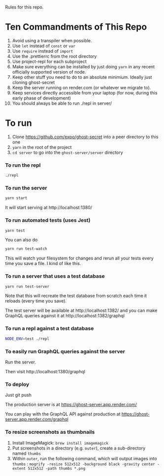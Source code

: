 Rules for this repo.

# Ten Commandments of This Repo

1. Avoid using a transpiler when possible.
2. Use `let` instead of `const` or `var`
3. Use `require` instead of `import`
4. Use the .prettierrc from the root directory
5. Use project-repl for each subproject
6. Make sure everything can be installed by just doing `yarn` in any recent officially supported version of node.
7. Keep other stuff you need to do to an absolute minimium. Ideally just cloning ghost-secret
8. Keep the server running on render.com (or whatever we migrate to).
9. Keep services directly accessible from your laptop (for now, during this early phase of development)
10. You should always be able to run ./repl in server/

# To run

1. Clone https://github.com/expo/ghost-secret into a peer directory to this one
2. `yarn` in the root of the project
3. `cd server` to go into the `ghost-server/server` directory

### To run the repl

```bash
./repl
```

### To run the server

```bash
yarn start
```

It will start serving at http://localhost:1380/

### To run automated tests (uses Jest)

```bash
yarn test
```

You can also do

```bash
yarn run test-watch
```

This will watch your filesystem for changes and rerun all your tests every time you save a file. I kind of like this.

### To run a server that uses a test database
```bash
yarn run test-server
```

Note that this will recreate the test database from scratch each time it reloads (every time you save).

The test server will be available at http://localhost:1382/ and you can make GraphQL queries against it at http://localhost:1382/graphql

### To run a repl against a test database

```bash
NODE_ENV=test ./repl
```

### To easily run GraphQL queries against the server

Run the server.

Then visit http://localhost:1380/graphql

### To deploy

Just git push

The production server is at https://ghost-server.app.render.com/

You can play with the GraphQL API against production at https://ghost-server.app.render.com/graphql

### To resize screenshots as thumbnails
1. Install ImageMagick: ```brew install imagemagick```
2. Put screenshots in a directory (e.g. ```outer```), create a sub-directory named ```thumbs```
3. Within ```outer```, run the following command, which will output images into ```thumbs``` :
```mogrify -resize 512x512 -background black -gravity center -extent 512x512 -path thumbs *.png```



